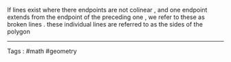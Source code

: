 If lines exist where there endpoints are not colinear , and one endpoint extends from the endpoint of the preceding one , we refer to these as broken lines . these individual lines are referred to as the sides of the polygon  
____
Tags : #math #geometry